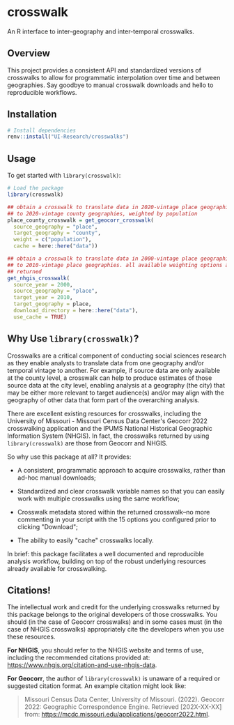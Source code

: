 # crosswalk

An R interface to inter-geography and inter-temporal crosswalks.

## Overview

This project provides a consistent API and standardized versions of
crosswalks to allow for programmatic interpolation over time and between
geographies. Say goodbye to manual crosswalk downloads and hello to
reproducible workflows.

## Installation

``` r
# Install dependencies
renv::install("UI-Research/crosswalks")
```

## Usage

To get started with `library(crosswalk)`:

``` r
# Load the package
library(crosswalk)

## obtain a crosswalk to translate data in 2020-vintage place geographies
## to 2020-vintage county geographies, weighted by population
place_county_crosswalk = get_geocorr_crosswalk(
  source_geography = "place",
  target_geography = "county",
  weight = c("population"),
  cache = here::here("data"))

## obtain a crosswalk to translate data in 2000-vintage place geographies
## to 2010-vintage place geographies. all available weighting options are
## returned
get_nhgis_crosswalk(
  source_year = 2000,
  source_geography = "place",
  target_year = 2010,
  target_geography = place,
  download_directory = here::here("data"),
  use_cache = TRUE)
```

## Why Use `library(crosswalk)`?

Crosswalks are a critical component of conducting social sciences
research as they enable analysts to translate data from one geography
and/or temporal vintage to another. For example, if source data are only
available at the county level, a crosswalk can help to produce estimates
of those source data at the city level, enabling analysis at a geography
(the city) that may be either more relevant to target audience(s) and/or
may align with the geography of other data that form part of the
overarching analysis.

There are excellent existing resources for crosswalks, including the
University of Missouri - Missouri Census Data Center's Geocorr 2022
crosswalking application and the IPUMS National Historical Geographic
Information System (NHGIS). In fact, the crosswalks returned by using
`library(crosswalk)` are those from Geocorr and NHGIS.

So why use this package at all? It provides:

-   A consistent, programmatic approach to acquire crosswalks, rather
    than ad-hoc manual downloads;

-   Standardized and clear crosswalk variable names so that you can
    easily work with multiple crosswalks using the same workflow;

-   Crosswalk metadata stored within the returned crosswalk–no more
    commenting in your script with the 15 options you configured prior
    to clicking "Download";

-   The ability to easily "cache" crosswalks locally.

In brief: this package facilitates a well documented and reproducible
analysis workflow, building on top of the robust underlying resources
already available for crosswalking.

## Citations!

The intellectual work and credit for the underlying crosswalks returned
by this package belongs to the original developers of those crosswalks.
You should (in the case of Geocorr crosswalks) and in some cases must
(in the case of NHGIS crosswalks) appropriately cite the developers when
you use these resources.

**For NHGIS**, you should refer to the NHGIS website and terms of use,
including the recommended citations provided at:
<https://www.nhgis.org/citation-and-use-nhgis-data>.

**For Geocorr**, the author of `library(crosswalk)` is unaware of a
required or suggested citation format. An example citation might look
like:

> Missouri Census Data Center, University of Missouri. (2022). Geocorr
> 2022: Geographic Correspondence Engine. Retrieved [202X-XX-XX] from:
> <https://mcdc.missouri.edu/applications/geocorr2022.html>.
